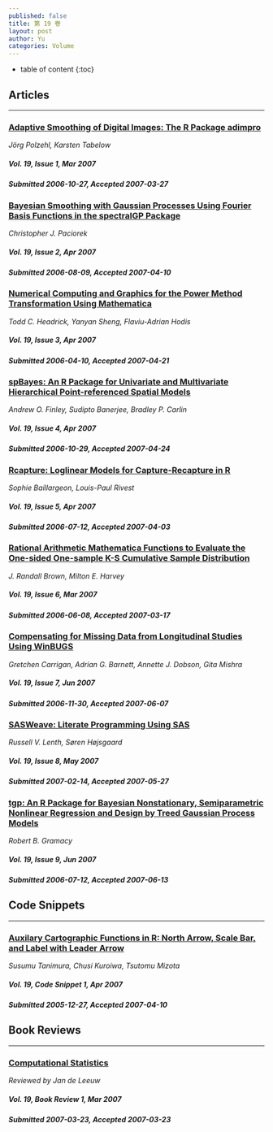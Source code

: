 ```yaml
---
published: false
title: 第 19 卷
layout: post
author: Yu
categories: Volume
---
```


* table of content
{:toc}

## Articles

***

### [Adaptive Smoothing of Digital Images: The R Package adimpro](/jstatsoft/v19/i01.html)

*Jörg  Polzehl, Karsten  Tabelow*

##### Vol. 19, Issue 1, Mar 2007

##### Submitted 2006-10-27, Accepted 2007-03-27

### [Bayesian Smoothing with Gaussian Processes Using Fourier Basis Functions in the spectralGP Package](/jstatsoft/v19/i02.html)

*Christopher J. Paciorek*

##### Vol. 19, Issue 2, Apr 2007

##### Submitted 2006-08-09, Accepted 2007-04-10

### [Numerical Computing and Graphics for the Power Method Transformation Using Mathematica](/jstatsoft/v19/i03.html)

*Todd C. Headrick, Yanyan Sheng, Flaviu-Adrian  Hodis*

##### Vol. 19, Issue 3, Apr 2007

##### Submitted 2006-04-10, Accepted 2007-04-21

### [spBayes: An R Package for Univariate and Multivariate Hierarchical Point-referenced Spatial Models](/jstatsoft/v19/i04.html)

*Andrew O. Finley, Sudipto Banerjee, Bradley  P.  Carlin*

##### Vol. 19, Issue 4, Apr 2007

##### Submitted 2006-10-29, Accepted 2007-04-24

### [Rcapture: Loglinear Models for Capture-Recapture in R](/jstatsoft/v19/i05.html)

*Sophie  Baillargeon, Louis-Paul  Rivest*

##### Vol. 19, Issue 5, Apr 2007

##### Submitted 2006-07-12, Accepted 2007-04-03

### [Rational Arithmetic Mathematica Functions to Evaluate the One-sided One-sample K-S Cumulative Sample Distribution](/jstatsoft/v19/i06.html)

*J.  Randall  Brown, Milton  E.  Harvey*

##### Vol. 19, Issue 6, Mar 2007

##### Submitted 2006-06-08, Accepted 2007-03-17

### [Compensating for Missing Data from Longitudinal Studies Using WinBUGS](/jstatsoft/v19/i07.html)

*Gretchen Carrigan, Adrian G. Barnett, Annette J. Dobson, Gita  Mishra*

##### Vol. 19, Issue 7, Jun 2007

##### Submitted 2006-11-30, Accepted 2007-06-07

### [SASWeave: Literate Programming Using SAS](/jstatsoft/v19/i08.html)

*Russell  V.  Lenth, Søren  Højsgaard*

##### Vol. 19, Issue 8, May 2007

##### Submitted 2007-02-14, Accepted 2007-05-27

### [tgp: An R Package for Bayesian Nonstationary, Semiparametric Nonlinear Regression and Design by Treed Gaussian Process Models](/jstatsoft/v19/i09.html)

*Robert B. Gramacy*

##### Vol. 19, Issue 9, Jun 2007

##### Submitted 2006-07-12, Accepted 2007-06-13

## Code Snippets

***

### [Auxilary Cartographic Functions in R: North Arrow, Scale Bar, and Label with Leader Arrow](/jstatsoft/v19/c01.html)

*Susumu Tanimura, Chusi Kuroiwa, Tsutomu  Mizota*

##### Vol. 19, Code Snippet 1, Apr 2007

##### Submitted 2005-12-27, Accepted 2007-04-10

## Book Reviews

***

### [Computational Statistics](/jstatsoft/v19/b01.html)

*Reviewed by Jan de Leeuw*

##### Vol. 19, Book Review 1, Mar 2007

##### Submitted 2007-03-23, Accepted 2007-03-23


